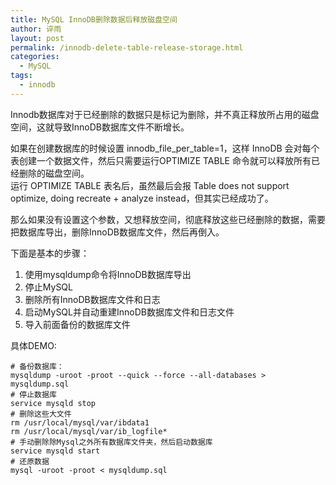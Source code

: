 ```yaml
---
title: MySQL InnoDB删除数据后释放磁盘空间
author: 谇雨
layout: post
permalink: /innodb-delete-table-release-storage.html
categories:
  - MySQL
tags:
  - innodb
---
```


Innodb数据库对于已经删除的数据只是标记为删除，并不真正释放所占用的磁盘空间，这就导致InnoDB数据库文件不断增长。

如果在创建数据库的时候设置 innodb_file_per_table=1，这样 InnoDB 会对每个表创建一个数据文件，然后只需要运行OPTIMIZE TABLE 命令就可以释放所有已经删除的磁盘空间。  
运行 OPTIMIZE TABLE 表名后，虽然最后会报 Table does not support optimize, doing recreate + analyze instead，但其实已经成功了。

那么如果没有设置这个参数，又想释放空间，彻底释放这些已经删除的数据，需要把数据库导出，删除InnoDB数据库文件，然后再倒入。

下面是基本的步骤：

1. 使用mysqldump命令将InnoDB数据库导出
2. 停止MySQL
3. 删除所有InnoDB数据库文件和日志
4. 启动MySQL并自动重建InnoDB数据库文件和日志文件
5. 导入前面备份的数据库文件

具体DEMO:

    # 备份数据库：
    mysqldump -uroot -proot --quick --force --all-databases > mysqldump.sql
    # 停止数据库
    service mysqld stop
    # 删除这些大文件
    rm /usr/local/mysql/var/ibdata1
    rm /usr/local/mysql/var/ib_logfile*
    # 手动删除除Mysql之外所有数据库文件夹，然后启动数据库
    service mysqld start
    # 还原数据
    mysql -uroot -proot < mysqldump.sql